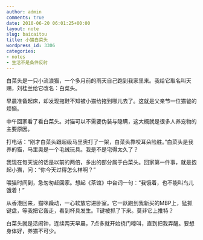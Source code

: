 ```yaml
---
author: admin
comments: true
date: 2010-06-20 06:01:25+00:00
layout: note
slug: baicaitou
title: 小猫白菜头
wordpress_id: 3306
categories:
- notes
- 生活不是条件反射
---
```


白菜头是一只小流浪猫，一个多月前的雨天自己跑到我家里来。我给它取名叫天赐，刘桂兰给它改名：白菜头。

早晨准备起床，却发现拖鞋不知被小猫给拖到哪儿去了。这就是父亲节一位猫爸的烦恼。

中午回家看了看白菜头。对猫可以不需要伪装与隐瞒，这大概就是很多人养宠物的主要原因。 

打电话：“刚才白菜头跟超级马里奥打了一架，白菜头靠咬耳朵险胜。”白菜头是我养的猫，马里奥是一个毛绒玩具。我是不是宅得太久了？

我现在每天说的话是以前的两倍，多出的部分属于白菜头。回家第一件事，就是抱起小猫，问：“你今天过得怎么样啊？”

喂猫时间到，急匆匆赶回家。想起《茶馆》中台词一句：“我饿着，也不能叫鸟儿饿着！”

从香港回来，猫咪躁动，一心软放它进卧室。它一跃跑到我新买的MBP上，猛抓键盘，等我把它轰走，看到杯具发生。T键被抓了下来。莫非它上推特？  

白菜头就是活闹钟，连续两天早晨，7点多就开始挠门嚎叫，直到把我弄醒。要想身体好，养猫不可少。
